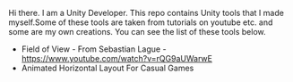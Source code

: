 Hi there. I am a Unity Developer.  This repo contains Unity tools that I made myself.Some of these tools are taken from tutorials on youtube etc. and some are my own creations. You can see the list of these tools below.

 - Field of View - From Sebastian Lague - https://www.youtube.com/watch?v=rQG9aUWarwE
 - Animated Horizontal Layout For Casual Games
